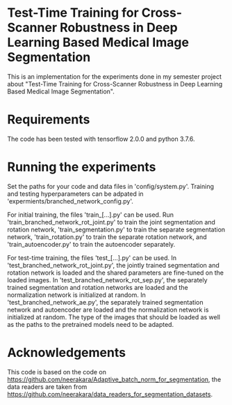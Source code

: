 # Test-Time Training for Cross-Scanner Robustness in Deep Learning Based Medical Image Segmentation

This is an implementation for the experiments done in my semester project about "Test-Time Training for Cross-Scanner Robustness in Deep Learning Based Medical Image Segmentation".

# Requirements
The code has been tested with tensorflow 2.0.0 and python 3.7.6.

# Running the experiments
Set the paths for your code and data files in 'config/system.py'. Training and testing hyperparameters can be adpated in 'expermients/branched_network_config.py'.

For initial training, the files 'train_[...].py' can be used. Run 'train_branched_network_rot_joint.py' to train the joint segmentation and rotation network, 'train_segmentation.py' to train the separate segmentation network, 'train_rotation.py' to train the separate rotation network, and 'train_autoencoder.py' to train the autoencoder separately.

For test-time training, the files 'test_[...].py' can be used. In 'test_branched_network_rot_joint.py', the jointly trained segmentation and rotation network is loaded and the shared parameters are fine-tuned on the loaded images. In 'test_branched_network_rot_sep.py', the separately trained segmentation and rotation networks are loaded and the normalization network is initialized at random. In 'test_branched_network_ae.py', the separately trained segmentation network and autoencoder are loaded and the normalization network is initialized at random.
The type of the images that should be loaded as well as the paths to the pretrained models need to be adapted.

# Acknowledgements
This code is based on the code on https://github.com/neerakara/Adaptive_batch_norm_for_segmentation, the data readers are taken from https://github.com/neerakara/data_readers_for_segmentation_datasets.
